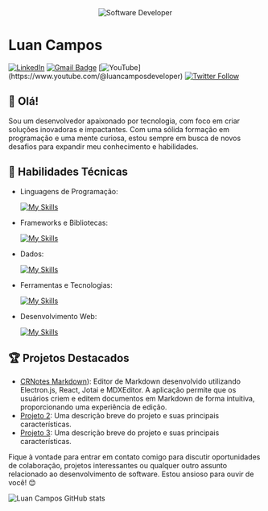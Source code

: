 <div align="center">
  <img src="https://i.pinimg.com/originals/0f/25/e4/0f25e4668c1c7740b5ed41835339d67f.gif" alt="Software Developer">
</div>

# Luan Campos

[![LinkedIn](https://img.shields.io/badge/LinkedIn-luancamposdeveloper-blue?logo=linkedin)](https://www.linkedin.com/in/luan-campos-developer)
[![Gmail Badge](https://img.shields.io/badge/-luancamposdeveloper@gmail.com-006bed?style=flat-square&logo=Gmail&logoColor=white&link=mailto:{SeuEmail})](mailto:luancamposdeveloper@gmail.com)
[![YouTube](https://img.shields.io/badge/-Luan&nbsp;Campos-red?style=flat-square&logo=YouTube&logoColor=white&link=[{Link}](https://www.youtube.com/@luancamposdeveloper))](https://www.youtube.com/@luancamposdeveloper)
[![Twitter Follow](https://img.shields.io/twitter/follow/LuanCamposdevel?style=social)](https://twitter.com/LuanCamposdevel)

## 👋 Olá!

Sou um desenvolvedor apaixonado por tecnologia, com foco em criar soluções inovadoras e impactantes. Com uma sólida formação em programação e uma mente curiosa, estou sempre em busca de novos desafios para expandir meu conhecimento e habilidades.

## 🚀 Habilidades Técnicas

- Linguagens de Programação: 

    [![My Skills](https://skillicons.dev/icons?i=javascript,typescript,go)](https://skillicons.dev)
- Frameworks e Bibliotecas: 

    [![My Skills](https://skillicons.dev/icons?i=nodejs,react,nextjs,nestjs,jquery,electron,tailwindcss)](https://skillicons.dev)
- Dados: 

    [![My Skills](https://skillicons.dev/icons?i=mysql,sqlite,mongo,postgres,prisma)](https://skillicons.dev)
- Ferramentas e Tecnologias: 

    [![My Skills](https://skillicons.dev/icons?i=git,github,vscode,docker,cloudflare,kubernetes)](https://skillicons.dev)
- Desenvolvimento Web:

    [![My Skills](https://skillicons.dev/icons?i=html,css,scss)](https://skillicons.dev)

## 🏆 Projetos Destacados

- [CRNotes Markdown](https://github.com/luancamposdev/cr-notes)): Editor de Markdown desenvolvido utilizando Electron.js, React, Jotai e MDXEditor. A aplicação permite que os usuários criem e editem documentos em Markdown de forma intuitiva, proporcionando uma experiência de edição.
- [Projeto 2](https://github.com/[seu-usuario]/projeto2): Uma descrição breve do projeto e suas principais características.
- [Projeto 3](https://github.com/[seu-usuario]/projeto3): Uma descrição breve do projeto e suas principais características.


Fique à vontade para entrar em contato comigo para discutir oportunidades de colaboração, projetos interessantes ou qualquer outro assunto relacionado ao desenvolvimento de software. Estou ansioso para ouvir de você! 😊

![Luan Campos GitHub stats](https://github-readme-stats.vercel.app/api?username=luancamposdev&show_icons=true&theme=merko)
